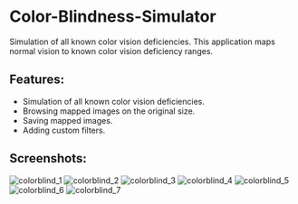# Color-Blindness-Simulator
Simulation of all known color vision deficiencies. This application maps normal vision to known color vision deficiency ranges.

## Features:
  * Simulation of all known color vision deficiencies.
  * Browsing mapped images on the original size.
  * Saving mapped images.
  * Adding custom filters.

## Screenshots:
![colorblind_1](https://user-images.githubusercontent.com/25724155/55662398-76159d00-581b-11e9-9e10-373eae40f19f.png)
![colorblind_2](https://user-images.githubusercontent.com/25724155/55662399-76ae3380-581b-11e9-9561-6da2a4e28233.png)
![colorblind_3](https://user-images.githubusercontent.com/25724155/55662400-7746ca00-581b-11e9-9d0d-e33740dc0d7e.png)
![colorblind_4](https://user-images.githubusercontent.com/25724155/55662402-7746ca00-581b-11e9-8a29-32b0929b1827.png)
![colorblind_5](https://user-images.githubusercontent.com/25724155/55662403-7746ca00-581b-11e9-9828-44c3ab0461f8.png)
![colorblind_6](https://user-images.githubusercontent.com/25724155/55662404-77df6080-581b-11e9-95cf-92b31c3380c7.png)
![colorblind_7](https://user-images.githubusercontent.com/25724155/55662405-77df6080-581b-11e9-932e-b8f7af074cb5.png)